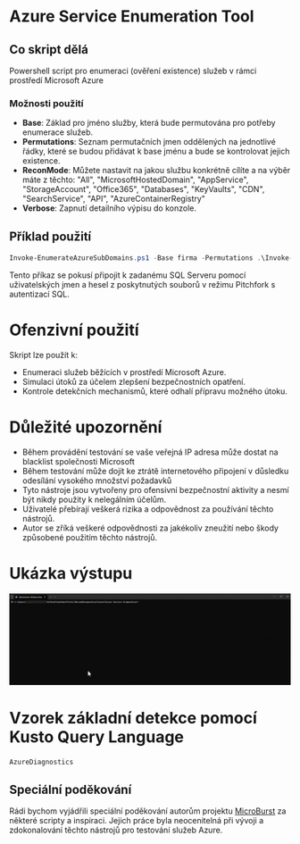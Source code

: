 # Azure Service Enumeration Tool

## Co skript dělá
Powershell script pro enumeraci (ověření existence) služeb v rámci prostředí Microsoft Azure

### Možnosti použití
- **Base**: Základ pro jméno služby, která bude permutována pro potřeby enumerace služeb.
- **Permutations**: Seznam permutačních jmen oddělených na jednotlivé řádky, které se budou přidávat k base jménu a bude se kontrolovat jejich existence.
- **ReconMode**: Můžete nastavit na jakou službu konkrétně cílíte a na výběr máte z těchto: "All", "MicrosoftHostedDomain", "AppService", "StorageAccount", "Office365", "Databases", "KeyVaults", "CDN", "SearchService", "API", "AzureContainerRegistry"
- **Verbose**: Zapnutí detailního výpisu do konzole.

## Příklad použití
```powershell
Invoke-EnumerateAzureSubDomains.ps1 -Base firma -Permutations .\Invoke-EnumerateAzureSubDomains-permutations.txt -ReconMode All -Verbose
```

Tento příkaz se pokusí připojit k zadanému SQL Serveru pomocí uživatelských jmen a hesel z poskytnutých souborů v režimu Pitchfork s autentizací SQL.

# Ofenzivní použití
Skript lze použít k:

- Enumeraci služeb běžících v prostředí Microsoft Azure.
- Simulaci útoků za účelem zlepšení bezpečnostních opatření.
- Kontrole detekčních mechanismů, které odhalí přípravu možného útoku.

# Důležité upozornění
- Během provádění testování se vaše veřejná IP adresa může dostat na blacklist společnosti Microsoft
- Během testování může dojít ke ztrátě internetového připojení v důsledku odesílání vysokého množství požadavků
- Tyto nástroje jsou vytvořeny pro ofensivní bezpečnostní aktivity a nesmí být nikdy použity k nelegálním účelům.
- Uživatelé přebírají veškerá rizika a odpovědnost za používání těchto nástrojů.
- Autor se zříká veškeré odpovědnosti za jakékoliv zneužití nebo škody způsobené použitím těchto nástrojů.

# Ukázka výstupu
![Alt text](Media/Azure-Recon.gif)

# Vzorek základní detekce pomocí Kusto Query Language
```kusto
AzureDiagnostics
```

## Speciální poděkování
Rádi bychom vyjádřili speciální poděkování autorům projektu [MicroBurst](https://github.com/NetSPI/MicroBurst) za některé scripty a inspiraci. Jejich práce byla neocenitelná při vývoji a zdokonalování těchto nástrojů pro testování služeb Azure.
